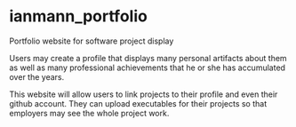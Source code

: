 # ianmann_portfolio
Portfolio website for software project display

Users may create a profile that displays many personal artifacts about them as
well as many professional achievements that he or she has accumulated over the
years.

This website will allow users to link projects to their profile and even their
github account. They can upload executables for their projects so that employers
may see the whole project work.
